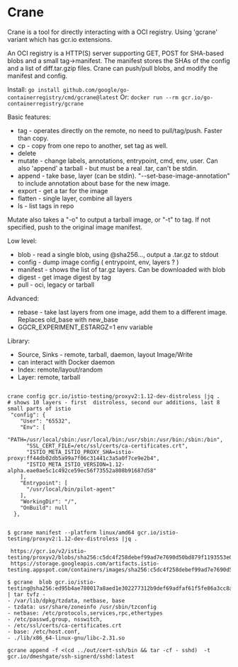 # Crane

Crane is a tool for directly interacting with a OCI registry.
Using 'gcrane' variant which has gcr.io extensions.

An OCI registry is a HTTP(S) server supporting GET, POST for SHA-based blobs and a small tag->manifest.
The manifest stores the SHAs of the config and a list of diff.tar.gzip files. Crane can push/pull blobs, and modify 
the manifest and config.

Install: `go install github.com/google/go-containerregistry/cmd/gcrane@latest`
Or: `docker run --rm gcr.io/go-containerregistry/gcrane`

Basic features:
- tag - operates directly on the remote, no need to pull/tag/push. Faster than copy.
- cp - copy from one repo to another, set tag as well. 
- delete
- mutate - change labels, annotations, entrypoint, cmd, env, user. Can also 'append' a tarball - but must be a real .tar, can't be stdin. 
- append - take base, layer (can be stdin). "--set-base-image-annotation" to include annotation about base for the new image.
- export - get a tar for the image
- flatten - single layer, combine all layers
- ls - list tags in repo

Mutate also takes a "-o" to output a tarball image, or "-t" to tag. If not specified, push to the original image manifest.

Low level:
- blob - read a single blob, using @sha256..., output a .tar.gz to stdout
- config - dump image config ( entrypoint, env, layers ? )
- manifest - shows the list of tar.gz layers. Can be downloaded with blob 
- digest - get image digest by tag
- pull - oci, legacy or tarball

Advanced:
- rebase - take last layers from one image, add them to a different image. Replaces old_base with new_base
- GGCR_EXPERIMENT_ESTARGZ=1 env variable

Library:
- Source, Sinks - remote, tarball, daemon, layout Image/Write
- can interact with Docker daemon
- Index: remote/layout/random
- Layer: remote, tarball

```shell

crane config gcr.io/istio-testing/proxyv2:1.12-dev-distroless |jq .
# shows 10 layers - first  distroless, second our additions, last 8 small parts of istio
 "config": {
    "User": "65532",
    "Env": [
      "PATH=/usr/local/sbin:/usr/local/bin:/usr/sbin:/usr/bin:/sbin:/bin",
      "SSL_CERT_FILE=/etc/ssl/certs/ca-certificates.crt",
      "ISTIO_META_ISTIO_PROXY_SHA=istio-proxy:ff44db02db5a99a7f06c31441c3a5a0f7ce9e2b4",
      "ISTIO_META_ISTIO_VERSION=1.12-alpha.eae0ae5c1c492ce59ec56f73552a808b91687d58"
    ],
    "Entrypoint": [
      "/usr/local/bin/pilot-agent"
    ],
    "WorkingDir": "/",
    "OnBuild": null
  },


$ gcrane manifest --platform linux/amd64 gcr.io/istio-testing/proxyv2:1.12-dev-distroless |jq .

 https://gcr.io/v2/istio-testing/proxyv2/blobs/sha256:c5dc4f258debef99ad7e7690d50bd879f1193553e0d36747e9626cd7ac3265f8
 https://storage.googleapis.com/artifacts.istio-testing.appspot.com/containers/images/sha256:c5dc4f258debef99ad7e7690d50bd879f1193553e0d36747e9626cd7ac3265f8

$ gcrane  blob gcr.io/istio-testing@sha256:ed95b4ae780017a8aed1e302277312b9def69adfaf61f5fe86a3cc8a626b5b50 | tar tvfz -
- /var/lib/dpkg/tzdata, netbase, base
- tzdata: usr/share/zoneinfo /usr/sbin/tzconfig
- netbase: /etc/protocols,services,rpc,ethertypes
- /etc/passwd,group, nsswitch, 
- /etc/ssl/certs/ca-certificates.crt
- base: /etc/host.conf, 
- ./lib/x86_64-linux-gnu/libc-2.31.so

gcrane append -f <(cd ../out/cert-ssh/bin && tar -cf - sshd)  -t gcr.io/dmeshgate/ssh-signerd/sshd:latest

```
